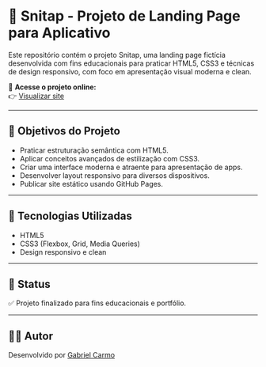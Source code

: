 # 🎨 Snitap - Projeto de Landing Page para Aplicativo

Este repositório contém o projeto Snitap, uma landing page fictícia desenvolvida com fins educacionais para praticar HTML5, CSS3 e técnicas de design responsivo, com foco em apresentação visual moderna e clean.

🔗 **Acesse o projeto online:**  
👉 [Visualizar site](https://devoliveir4.github.io/Snitap/)

---

## 🎯 Objetivos do Projeto

- Praticar estruturação semântica com HTML5.  
- Aplicar conceitos avançados de estilização com CSS3.  
- Criar uma interface moderna e atraente para apresentação de apps.  
- Desenvolver layout responsivo para diversos dispositivos.  
- Publicar site estático usando GitHub Pages.

---

## 🧰 Tecnologias Utilizadas

- HTML5  
- CSS3 (Flexbox, Grid, Media Queries)  
- Design responsivo e clean  

---

## 🚀 Status

✅ Projeto finalizado para fins educacionais e portfólio.

---

## 👨‍💻 Autor

Desenvolvido por [Gabriel Carmo](https://www.linkedin.com/in/devoliveir4)
